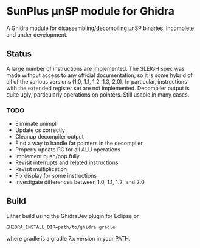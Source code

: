 # SunPlus µnSP module for Ghidra

A Ghidra module for disassembling/decompiling µnSP binaries. Incomplete and under development.

## Status
A large number of instructions are implemented. The SLEIGH spec was made without access to any official documentation, so it is some hybrid of all of the various versions (1.0, 1.1, 1.2, 1.3, 2.0). In particular, instructions with the extended register set are not implemented. Decompiler output is quite ugly, particularly operations on pointers. Still usable in many cases.

### TODO
- Eliminate unimpl
- Update cs correctly
- Cleanup decompiler output
- Find a way to handle far pointers in the decompiler
- Properly update PC for all ALU operations
- Implement push/pop fully
- Revisit interrupts and related instructions
- Revisit multiplication
- Fix display for some instructions
- Investigate differences between 1.0, 1.1, 1.2, and 2.0

## Build
Either build using the GhidraDev plugin for Eclipse
or
```
GHIDRA_INSTALL_DIR=path/to/ghidra gradle
```
where gradle is a gradle 7.x version in your PATH.